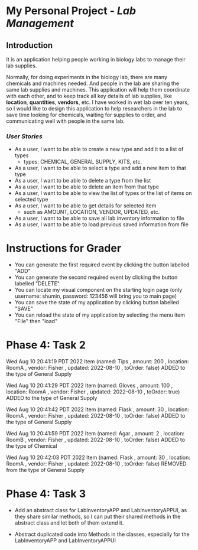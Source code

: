 
#  My Personal Project - ***Lab Management***

## Introduction

It is an application helping people working in biology labs to manage their lab supplies.

Normally, for doing experiments in the biology lab, there are many chemicals and machines needed. And people in the lab
are sharing the same lab supplies and machines. This application will help them coordinate with each other, and
to keep track all key details of lab supplies, like **location**, **quantities**, **vendors**, etc. I have worked 
in wet lab over ten years, so I would like to design this application to help researchers in the lab to save time 
looking for chemicals, waiting for supplies to order, and communicating well with people in the same lab.  

### *User Stories*
- As a user, I want to be able to create a new type and add it to a list of types 
  - types: CHEMICAL, GENERAL SUPPLY, KITS, etc.
- As a user, I want to be able to select a type and add a new item to that type
- As a user, I want to be able to delete a type from the list
- As a user, I want to be able to delete an item from that type
- As a user, I want to be able to view the list of types or the list of items on selected type
- As a user, I want to be able to get details for selected item
   - such as AMOUNT, LOCATION, VENDOR, UPDATED, etc.
- As a user, I want to be able to save all lab inventory information to file
- As a user, I want to be able to load previous saved information from file 

#  Instructions for Grader

- You can generate the first required event by clicking the button labelled "ADD"
- You can generate the second required event by clicking the button labelled "DELETE"
- You can locate my visual component on the starting login page 
  (only username: shumin, password: 123456 will bring you to main page)
- You can save the state of my application by clicking button labelled "SAVE"
- You can reload the state of my application by selecting the menu item "File" then "load"

# Phase 4: Task 2
Wed Aug 10 20:41:19 PDT 2022
Item (named: Tips , amount: 200 , location: RoomA , vendor: Fisher , updated: 2022-08-10 , toOrder: false) ADDED to the type of General Supply


Wed Aug 10 20:41:29 PDT 2022
Item (named: Gloves , amount: 100 , location: RoomA , vendor: Fisher , updated: 2022-08-10 , toOrder: true) ADDED to the type of General Supply


Wed Aug 10 20:41:42 PDT 2022
Item (named: Flask , amount: 30 , location: RoomA , vendor: Fisher , updated: 2022-08-10 , toOrder: false) ADDED to the type of General Supply


Wed Aug 10 20:41:59 PDT 2022
Item (named: Agar , amount: 2 , location: RoomB , vendor: Fisher , updated: 2022-08-10 , toOrder: false) ADDED to the type of Chemical


Wed Aug 10 20:42:03 PDT 2022
Item (named: Flask , amount: 30 , location: RoomA , vendor: Fisher , updated: 2022-08-10 , toOrder: false) REMOVED from the type of General Supply

# Phase 4: Task 3
- Add an abstract class for LabInventoryAPP and LabInventoryAPPUI, as they share similar methods, so I can put their shared
  methods in the abstract class and let both of them extend it.

- Abstract duplicated code into Methods in the classes, especially for the LabInventoryAPP and LabInventoryAPPUI




